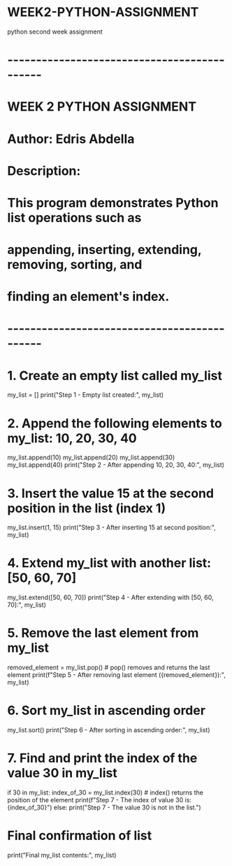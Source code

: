 # WEEK2-PYTHON-ASSIGNMENT
python second week assignment
# --------------------------------------------
# WEEK 2 PYTHON ASSIGNMENT
# Author: Edris Abdella
# Description:
# This program demonstrates Python list operations such as
# appending, inserting, extending, removing, sorting, and
# finding an element's index.
# --------------------------------------------

# 1. Create an empty list called my_list
my_list = []
print("Step 1 - Empty list created:", my_list)

# 2. Append the following elements to my_list: 10, 20, 30, 40
my_list.append(10)
my_list.append(20)
my_list.append(30)
my_list.append(40)
print("Step 2 - After appending 10, 20, 30, 40:", my_list)

# 3. Insert the value 15 at the second position in the list (index 1)
my_list.insert(1, 15)
print("Step 3 - After inserting 15 at second position:", my_list)

# 4. Extend my_list with another list: [50, 60, 70]
my_list.extend([50, 60, 70])
print("Step 4 - After extending with [50, 60, 70]:", my_list)

# 5. Remove the last element from my_list
removed_element = my_list.pop()  # pop() removes and returns the last element
print(f"Step 5 - After removing last element ({removed_element}):", my_list)

# 6. Sort my_list in ascending order
my_list.sort()
print("Step 6 - After sorting in ascending order:", my_list)

# 7. Find and print the index of the value 30 in my_list
if 30 in my_list:
	index_of_30 = my_list.index(30)  # index() returns the position of the element
	print(f"Step 7 - The index of value 30 is: {index_of_30}")
else:
	print("Step 7 - The value 30 is not in the list.")

# Final confirmation of list
print("Final my_list contents:", my_list)

